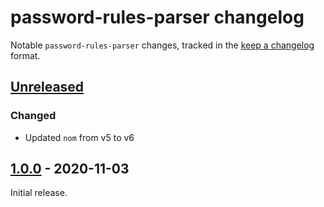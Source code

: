 # password-rules-parser changelog

Notable `password-rules-parser` changes, tracked in the [keep a changelog](https://keepachangelog.com/en/1.0.0/) format.

## [Unreleased]

### Changed

* Updated `nom` from v5 to v6

## [1.0.0] - 2020-11-03

Initial release.

[Unreleased]: https://github.com/1Password/password-rules-parser/compare/v1.0.0...HEAD
[1.0.0]: https://github.com/1Password/password-rules-parser/releases/tag/v1.0.0
